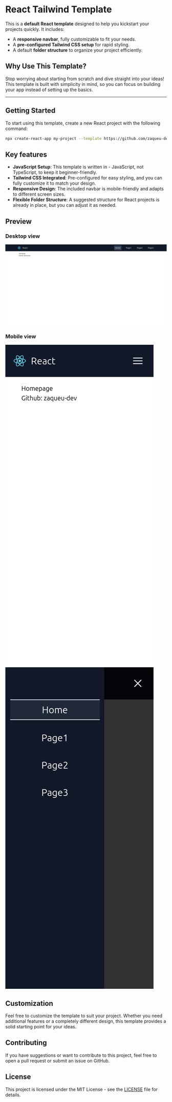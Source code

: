 # React Tailwind Template

This is a **default React template** designed to help you kickstart your projects quickly. It includes:

- A **responsive navbar**, fully customizable to fit your needs.
- A **pre-configured Tailwind CSS setup** for rapid styling.
- A default **folder structure** to organize your project efficiently.

## Why Use This Template?

Stop worrying about starting from scratch and dive straight into your ideas! This template is built with simplicity in mind, so you can focus on building your app instead of setting up the basics.

---

## Getting Started

To start using this template, create a new React project with the following command:

```bash
npx create-react-app my-project --template https://github.com/zaqueu-dev/react-tailwind-template
```

## Key features

- **JavaScript Setup**: This template is written in - JavaScript, not TypeScript, to keep it beginner-friendly.
- **Tailwind CSS Integrated**: Pre-configured for easy styling, and you can fully customize it to match your design.
- **Responsive Design**: The included navbar is mobile-friendly and adapts to different screen sizes.
- **Flexible Folder Structure**: A suggested structure for React projects is already in place, but you can adjust it as needed.

## Preview

### Desktop view

![Desktop view](image.png)

### Mobile view

![Mobile view](image-1.png)
![Mobile view](image-2.png)

## Customization

Feel free to customize the template to suit your project. Whether you need additional features or a completely different design, this template provides a solid starting point for your ideas.

## Contributing

If you have suggestions or want to contribute to this project, feel free to open a pull request or submit an issue on GitHub.

## License

This project is licensed under the MIT License - see the [LICENSE](./LICENSE) file for details.
